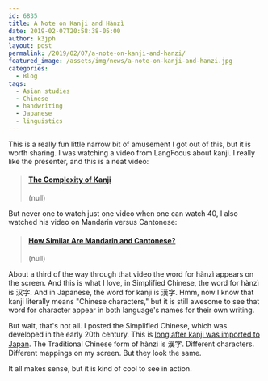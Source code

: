 ```yaml
---
id: 6835
title: A Note on Kanji and Hànzì
date: 2019-02-07T20:58:38-05:00
author: k3jph
layout: post
permalink: /2019/02/07/a-note-on-kanji-and-hanzi/
featured_image: /assets/img/news/a-note-on-kanji-and-hanzi.jpg
categories:
  - Blog
tags:
  - Asian studies
  - Chinese
  - handwriting
  - Japanese
  - linguistics
---
```

This is a really fun little narrow bit of amusement I got out of
this, but it is worth sharing. I was watching a video from LangFocus
about kanji. I really like the presenter, and this is a neat video:

<blockquote class="embedly-card" data-card-key="66f8489580e04fc4a88a724eb5058bb3" data-card-branding="0"><h4><a href="https://www.youtube.com/embed/SX3h9irApwg">The Complexity of Kanji</a></h4><p>(null)</p></blockquote>
<script async src="//cdn.embedly.com/widgets/platform.js" charset="UTF-8"></script>

But never one to watch just one video when one can watch 40, I also
watched his video on Mandarin versus Cantonese:

<blockquote class="embedly-card" data-card-key="66f8489580e04fc4a88a724eb5058bb3" data-card-branding="0"><h4><a href="https://www.youtube.com/embed/s2km_z4-1T8">How Similar Are Mandarin and Cantonese?</a></h4><p>(null)</p></blockquote>
<script async src="//cdn.embedly.com/widgets/platform.js" charset="UTF-8"></script>

About a third of the way through that video the word for hànzì
appears on the screen. And this is what I love, in Simplified
Chinese, the word for hànzì is 汉字. And in Japanese, the word for
kanji is 漢字. Hmm, now I know that kanji literally means "Chinese
characters," but it is still awesome to see that word for character
appear in both language's names for their own writing.

But wait, that's not all. I posted the Simplified Chinese, which
was developed in the early 20th century. This is [long after kanji
was imported to
Japan](http://travel-around-japan.com/blog/japanese-lesson-4-kanji-japansese-character-set-3/).
The Traditional Chinese form of hànzì is 漢字. Different characters.
Different mappings on my screen. But they look the same.

It all makes sense, but it is kind of cool to see in action.
